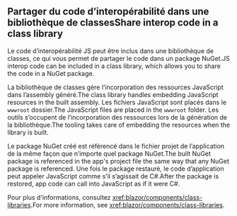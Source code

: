 ## <a name="share-interop-code-in-a-class-library"></a><span data-ttu-id="7501f-101">Partager du code d’interopérabilité dans une bibliothèque de classes</span><span class="sxs-lookup"><span data-stu-id="7501f-101">Share interop code in a class library</span></span>

<span data-ttu-id="7501f-102">Le code d’interopérabilité JS peut être inclus dans une bibliothèque de classes, ce qui vous permet de partager le code dans un package NuGet.</span><span class="sxs-lookup"><span data-stu-id="7501f-102">JS interop code can be included in a class library, which allows you to share the code in a NuGet package.</span></span>

<span data-ttu-id="7501f-103">La bibliothèque de classes gère l’incorporation des ressources JavaScript dans l’assembly généré.</span><span class="sxs-lookup"><span data-stu-id="7501f-103">The class library handles embedding JavaScript resources in the built assembly.</span></span> <span data-ttu-id="7501f-104">Les fichiers JavaScript sont placés dans le `wwwroot` dossier.</span><span class="sxs-lookup"><span data-stu-id="7501f-104">The JavaScript files are placed in the `wwwroot` folder.</span></span> <span data-ttu-id="7501f-105">Les outils s’occupent de l’incorporation des ressources lors de la génération de la bibliothèque.</span><span class="sxs-lookup"><span data-stu-id="7501f-105">The tooling takes care of embedding the resources when the library is built.</span></span>

<span data-ttu-id="7501f-106">Le package NuGet créé est référencé dans le fichier projet de l’application de la même façon que n’importe quel package NuGet.</span><span class="sxs-lookup"><span data-stu-id="7501f-106">The built NuGet package is referenced in the app's project file the same way that any NuGet package is referenced.</span></span> <span data-ttu-id="7501f-107">Une fois le package restauré, le code d’application peut appeler JavaScript comme s’il s’agissait de C#.</span><span class="sxs-lookup"><span data-stu-id="7501f-107">After the package is restored, app code can call into JavaScript as if it were C#.</span></span>

<span data-ttu-id="7501f-108">Pour plus d'informations, consultez <xref:blazor/components/class-libraries>.</span><span class="sxs-lookup"><span data-stu-id="7501f-108">For more information, see <xref:blazor/components/class-libraries>.</span></span>

